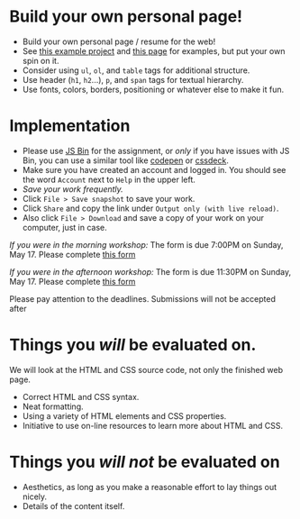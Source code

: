 Build your own personal page!
=
- Build your own personal page / resume for the web!
- See [this example project](ada) and [this page](http://cs.nyu.edu/web/People/phdstudents.html) for examples, but put your own spin on it.
- Consider using `ul`, `ol`, and `table` tags for additional structure.
- Use header (`h1`, `h2`...), `p`, and `span` tags for textual hierarchy.
- Use fonts, colors, borders, positioning or whatever else to make it fun.

Implementation
=
- Please use [JS Bin](http://jsbin.indetermi.net:3000/?html,output) for the assignment, or _only_ if you have issues with JS Bin, you can use a similar tool like [codepen](http://codepen.io) or [cssdeck](http://cssdeck.com).
- Make sure you have created an account and logged in.  You should see the word `Account` next to `Help` in the upper left.
- _Save your work frequently._
- Click `File > Save snapshot` to save your work.
- Click `Share` and copy the link under `Output only (with live reload)`.
- Also click `File > Download` and save a copy of your work on your computer, just in case.

_If you were in the morning workshop:_ 
The form is due 7:00PM on Sunday, May 17. Please complete [this form](https://c4qnyc.wufoo.com/forms/m1udli9s1vp3bvm/)

_If you were in the afternoon workshop:_ 
The form is due 11:30PM on Sunday, May 17. Please complete [this form](https://c4qnyc.wufoo.com/forms/m1udli9s1vp3bvm/)

Please pay attention to the deadlines.  Submissions will not be accepted after 

Things you *will* be evaluated on.
=
We will look at the HTML and CSS source code, not only the finished web page.
- Correct HTML and CSS syntax.
- Neat formatting.
- Using a variety of HTML elements and CSS properties.
- Initiative to use on-line resources to learn more about HTML and CSS.

Things you *will not* be evaluated on
=
- Aesthetics, as long as you make a reasonable effort to lay things out nicely.
- Details of the content itself.
